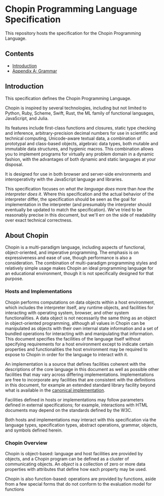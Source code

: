 # Chopin Programming Language Specification

This repository hosts the specification for the Chopin Programming Language.

## Contents

- [Introduction]("#introduction")
- [Appendix A: Grammar]("./grammar.md")

## Introduction

This specification defines the Chopin Programming Language.

Chopin is inspired by several technologies, including but not limited to Python, Ruby, Scheme, Swift, Rust, the ML family of functional languages, JavaScript, and Julia.

Its features include first-class functions and closures, static type checking and inference, arbitrary-precision decimal numbers for use in scientific and technical computing, Unicode-aware textual data, a combination of prototypal and class-based objects, algebraic data types, both mutable and immutable data structures, and hygienic macros. This combination allows you to implement programs for virtually any problem domain in a dynamic fashion, with the advantages of both dynamic and static languages at your disposal.

It is designed for use in both browser and server-side environments and interoperativity with the JavaScript language and libraries.

This specification focuses on *what the language does* more than *how the interpreter does it*. Where this specification and the actual behavior of the interpreter differ, the specification should be seen as the goal for implementation in the interpreter (and presumably the interpreter should eventually be updated to match the specification). We've tried to be reasonably precise in this document, but we'll err on the side of readability over exact technical correctness.

## About Chopin

Chopin is a multi-paradigm language, including aspects of functional, object-oriented, and imperative programming. The emphasis is on expressiveness and ease of use, though performance is also a consideration. The combination of multi-paradigm programming styles and relatively simple usage makes Chopin an ideal programming language for an educational environment, though it is not specifically designed for that purpose.

### Hosts and Implementations

Chopin performs computations on data objects within a host environment, which includes the interpreter itself, any runtime objects, and facilities for interacting with operating system, browser, and other system functionalities. A data object is not necessarily the same thing as an object in object-oriented programming, although all values in Chopin can be manipulated as objects with their own internal state information and a set of bundled operations for interacting with and manipulating that information. This document specifies the facilities of the language itself without specifying requirements for a host environment except to indicate certain properties and functionalities the host environment may be required to expose to Chopin in order for the language to interact with it.

An implementation is a source that defines facilities coherent with the descriptions of the core language in this document as well as possible other facilities that may vary across differing implementations. Implementations are free to incorporate any facilities that are consistent with the definitions in this document, for example an extended standard library facility beyond what is available in the [canonical implementation](https://github.com/ChopinLang/ChopinLang).

Facilities defined in hosts or implementations may follow parameters defined in external specifications; for example, interactions with HTML documents may depend on the standards defined by the W3C.

Both hosts and implementations may interact with this specification via the language types, specification types, abstract operations, grammar, objects, and symbols defined herein.

### Chopin Overview

Chopin is object-based: language and host facilities are provided by objects, and a Chopin program can be defined as a cluster of communicating objects. An _object_ is a collection of zero or more data properties with attributes that define how each property may be used.

Chopin is also function-based: operations are provided by functions, aside from a few special forms that do not conform to the evaluation model for functions
